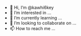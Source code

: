 - 👋 Hi, I’m @kawhi6key
- 👀 I’m interested in ...
- 🌱 I’m currently learning ...
- 💞️ I’m looking to collaborate on ...
- 📫 How to reach me ...

<!---
kawhi6key/kawhi6key is a ✨ special ✨ repository because its `README.md` (this file) appears on your GitHub profile.
You can click the Preview link to take a look at your changes.
--->
